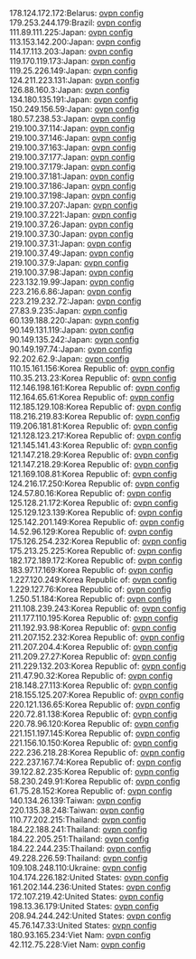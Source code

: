 178.124.172.172:Belarus: [ovpn config](vpn/178_124_172_172.ovpn)  
179.253.244.179:Brazil: [ovpn config](vpn/179_253_244_179.ovpn)  
111.89.111.225:Japan: [ovpn config](vpn/111_89_111_225.ovpn)  
113.153.142.200:Japan: [ovpn config](vpn/113_153_142_200.ovpn)  
114.17.113.203:Japan: [ovpn config](vpn/114_17_113_203.ovpn)  
119.170.119.173:Japan: [ovpn config](vpn/119_170_119_173.ovpn)  
119.25.226.149:Japan: [ovpn config](vpn/119_25_226_149.ovpn)  
124.211.223.131:Japan: [ovpn config](vpn/124_211_223_131.ovpn)  
126.88.160.3:Japan: [ovpn config](vpn/126_88_160_3.ovpn)  
134.180.135.191:Japan: [ovpn config](vpn/134_180_135_191.ovpn)  
150.249.156.59:Japan: [ovpn config](vpn/150_249_156_59.ovpn)  
180.57.238.53:Japan: [ovpn config](vpn/180_57_238_53.ovpn)  
219.100.37.114:Japan: [ovpn config](vpn/219_100_37_114.ovpn)  
219.100.37.146:Japan: [ovpn config](vpn/219_100_37_146.ovpn)  
219.100.37.163:Japan: [ovpn config](vpn/219_100_37_163.ovpn)  
219.100.37.177:Japan: [ovpn config](vpn/219_100_37_177.ovpn)  
219.100.37.179:Japan: [ovpn config](vpn/219_100_37_179.ovpn)  
219.100.37.181:Japan: [ovpn config](vpn/219_100_37_181.ovpn)  
219.100.37.186:Japan: [ovpn config](vpn/219_100_37_186.ovpn)  
219.100.37.198:Japan: [ovpn config](vpn/219_100_37_198.ovpn)  
219.100.37.207:Japan: [ovpn config](vpn/219_100_37_207.ovpn)  
219.100.37.221:Japan: [ovpn config](vpn/219_100_37_221.ovpn)  
219.100.37.26:Japan: [ovpn config](vpn/219_100_37_26.ovpn)  
219.100.37.30:Japan: [ovpn config](vpn/219_100_37_30.ovpn)  
219.100.37.31:Japan: [ovpn config](vpn/219_100_37_31.ovpn)  
219.100.37.49:Japan: [ovpn config](vpn/219_100_37_49.ovpn)  
219.100.37.9:Japan: [ovpn config](vpn/219_100_37_9.ovpn)  
219.100.37.98:Japan: [ovpn config](vpn/219_100_37_98.ovpn)  
223.132.19.99:Japan: [ovpn config](vpn/223_132_19_99.ovpn)  
223.216.6.86:Japan: [ovpn config](vpn/223_216_6_86.ovpn)  
223.219.232.72:Japan: [ovpn config](vpn/223_219_232_72.ovpn)  
27.83.9.235:Japan: [ovpn config](vpn/27_83_9_235.ovpn)  
60.139.188.220:Japan: [ovpn config](vpn/60_139_188_220.ovpn)  
90.149.131.119:Japan: [ovpn config](vpn/90_149_131_119.ovpn)  
90.149.135.242:Japan: [ovpn config](vpn/90_149_135_242.ovpn)  
90.149.197.74:Japan: [ovpn config](vpn/90_149_197_74.ovpn)  
92.202.62.9:Japan: [ovpn config](vpn/92_202_62_9.ovpn)  
110.15.161.156:Korea Republic of: [ovpn config](vpn/110_15_161_156.ovpn)  
110.35.213.23:Korea Republic of: [ovpn config](vpn/110_35_213_23.ovpn)  
112.146.198.161:Korea Republic of: [ovpn config](vpn/112_146_198_161.ovpn)  
112.164.65.61:Korea Republic of: [ovpn config](vpn/112_164_65_61.ovpn)  
112.185.129.108:Korea Republic of: [ovpn config](vpn/112_185_129_108.ovpn)  
118.216.219.83:Korea Republic of: [ovpn config](vpn/118_216_219_83.ovpn)  
119.206.181.81:Korea Republic of: [ovpn config](vpn/119_206_181_81.ovpn)  
121.128.123.217:Korea Republic of: [ovpn config](vpn/121_128_123_217.ovpn)  
121.145.141.43:Korea Republic of: [ovpn config](vpn/121_145_141_43.ovpn)  
121.147.218.29:Korea Republic of: [ovpn config](vpn/121_147_218_29.ovpn)  
121.147.218.29:Korea Republic of: [ovpn config](vpn/121_147_218_29.ovpn)  
121.169.108.81:Korea Republic of: [ovpn config](vpn/121_169_108_81.ovpn)  
124.216.17.250:Korea Republic of: [ovpn config](vpn/124_216_17_250.ovpn)  
124.57.80.16:Korea Republic of: [ovpn config](vpn/124_57_80_16.ovpn)  
125.128.21.172:Korea Republic of: [ovpn config](vpn/125_128_21_172.ovpn)  
125.129.123.139:Korea Republic of: [ovpn config](vpn/125_129_123_139.ovpn)  
125.142.201.149:Korea Republic of: [ovpn config](vpn/125_142_201_149.ovpn)  
14.52.96.129:Korea Republic of: [ovpn config](vpn/14_52_96_129.ovpn)  
175.126.254.232:Korea Republic of: [ovpn config](vpn/175_126_254_232.ovpn)  
175.213.25.225:Korea Republic of: [ovpn config](vpn/175_213_25_225.ovpn)  
182.172.189.172:Korea Republic of: [ovpn config](vpn/182_172_189_172.ovpn)  
183.97.17.169:Korea Republic of: [ovpn config](vpn/183_97_17_169.ovpn)  
1.227.120.249:Korea Republic of: [ovpn config](vpn/1_227_120_249.ovpn)  
1.229.127.76:Korea Republic of: [ovpn config](vpn/1_229_127_76.ovpn)  
1.250.51.184:Korea Republic of: [ovpn config](vpn/1_250_51_184.ovpn)  
211.108.239.243:Korea Republic of: [ovpn config](vpn/211_108_239_243.ovpn)  
211.177.110.195:Korea Republic of: [ovpn config](vpn/211_177_110_195.ovpn)  
211.192.93.98:Korea Republic of: [ovpn config](vpn/211_192_93_98.ovpn)  
211.207.152.232:Korea Republic of: [ovpn config](vpn/211_207_152_232.ovpn)  
211.207.204.4:Korea Republic of: [ovpn config](vpn/211_207_204_4.ovpn)  
211.209.27.27:Korea Republic of: [ovpn config](vpn/211_209_27_27.ovpn)  
211.229.132.203:Korea Republic of: [ovpn config](vpn/211_229_132_203.ovpn)  
211.47.90.32:Korea Republic of: [ovpn config](vpn/211_47_90_32.ovpn)  
218.148.27.113:Korea Republic of: [ovpn config](vpn/218_148_27_113.ovpn)  
218.155.125.207:Korea Republic of: [ovpn config](vpn/218_155_125_207.ovpn)  
220.121.136.65:Korea Republic of: [ovpn config](vpn/220_121_136_65.ovpn)  
220.72.81.138:Korea Republic of: [ovpn config](vpn/220_72_81_138.ovpn)  
220.78.96.120:Korea Republic of: [ovpn config](vpn/220_78_96_120.ovpn)  
221.151.197.145:Korea Republic of: [ovpn config](vpn/221_151_197_145.ovpn)  
221.156.10.150:Korea Republic of: [ovpn config](vpn/221_156_10_150.ovpn)  
222.236.218.28:Korea Republic of: [ovpn config](vpn/222_236_218_28.ovpn)  
222.237.167.74:Korea Republic of: [ovpn config](vpn/222_237_167_74.ovpn)  
39.122.82.235:Korea Republic of: [ovpn config](vpn/39_122_82_235.ovpn)  
58.230.249.91:Korea Republic of: [ovpn config](vpn/58_230_249_91.ovpn)  
61.75.28.152:Korea Republic of: [ovpn config](vpn/61_75_28_152.ovpn)  
140.134.26.139:Taiwan: [ovpn config](vpn/140_134_26_139.ovpn)  
220.135.38.248:Taiwan: [ovpn config](vpn/220_135_38_248.ovpn)  
110.77.202.215:Thailand: [ovpn config](vpn/110_77_202_215.ovpn)  
184.22.188.241:Thailand: [ovpn config](vpn/184_22_188_241.ovpn)  
184.22.205.251:Thailand: [ovpn config](vpn/184_22_205_251.ovpn)  
184.22.244.235:Thailand: [ovpn config](vpn/184_22_244_235.ovpn)  
49.228.226.59:Thailand: [ovpn config](vpn/49_228_226_59.ovpn)  
109.108.248.110:Ukraine: [ovpn config](vpn/109_108_248_110.ovpn)  
104.174.226.182:United States: [ovpn config](vpn/104_174_226_182.ovpn)  
161.202.144.236:United States: [ovpn config](vpn/161_202_144_236.ovpn)  
172.107.219.42:United States: [ovpn config](vpn/172_107_219_42.ovpn)  
198.13.36.179:United States: [ovpn config](vpn/198_13_36_179.ovpn)  
208.94.244.242:United States: [ovpn config](vpn/208_94_244_242.ovpn)  
45.76.147.33:United States: [ovpn config](vpn/45_76_147_33.ovpn)  
180.93.165.234:Viet Nam: [ovpn config](vpn/180_93_165_234.ovpn)  
42.112.75.228:Viet Nam: [ovpn config](vpn/42_112_75_228.ovpn)  
